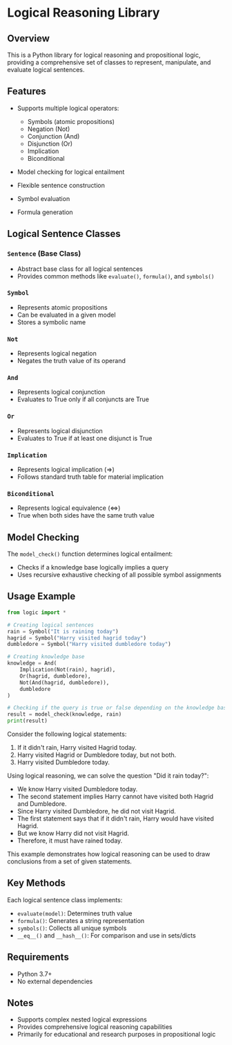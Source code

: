 # Logical Reasoning Library

## Overview

This is a Python library for logical reasoning and propositional logic, providing a comprehensive set of classes to represent, manipulate, and evaluate logical sentences.

## Features

- Supports multiple logical operators:
  - Symbols (atomic propositions)
  - Negation (Not)
  - Conjunction (And)
  - Disjunction (Or)
  - Implication 
  - Biconditional

- Model checking for logical entailment
- Flexible sentence construction
- Symbol evaluation
- Formula generation

## Logical Sentence Classes

### `Sentence` (Base Class)
- Abstract base class for all logical sentences
- Provides common methods like `evaluate()`, `formula()`, and `symbols()`

### `Symbol`
- Represents atomic propositions
- Can be evaluated in a given model
- Stores a symbolic name

### `Not`
- Represents logical negation
- Negates the truth value of its operand

### `And`
- Represents logical conjunction
- Evaluates to True only if all conjuncts are True

### `Or`
- Represents logical disjunction
- Evaluates to True if at least one disjunct is True

### `Implication`
- Represents logical implication (=>)
- Follows standard truth table for material implication

### `Biconditional`
- Represents logical equivalence (<=>)
- True when both sides have the same truth value

## Model Checking

The `model_check()` function determines logical entailment:
- Checks if a knowledge base logically implies a query
- Uses recursive exhaustive checking of all possible symbol assignments

## Usage Example

```python
from logic import *

# Creating logical sentences
rain = Symbol("It is raining today")
hagrid = Symbol("Harry visited hagrid today")
dumbledore = Symbol("Harry visited dumbledore today")

# Creating knowledge base
knowledge = And(
	Implication(Not(rain), hagrid),
	Or(hagrid, dumbledore),
	Not(And(hagrid, dumbledore)),
	dumbledore
)

# Checking if the query is true or false depending on the knowledge based
result = model_check(knowledge, rain)
print(result)
```

Consider the following logical statements:
1. If it didn't rain, Harry visited Hagrid today.
2. Harry visited Hagrid or Dumbledore today, but not both.
3. Harry visited Dumbledore today.

Using logical reasoning, we can solve the question "Did it rain today?":

- We know Harry visited Dumbledore today.
- The second statement implies Harry cannot have visited both Hagrid and Dumbledore.
- Since Harry visited Dumbledore, he did not visit Hagrid.
- The first statement says that if it didn't rain, Harry would have visited Hagrid.
- But we know Harry did not visit Hagrid.
- Therefore, it must have rained today.

This example demonstrates how logical reasoning can be used to draw conclusions from a set of given statements.

## Key Methods

Each logical sentence class implements:
- `evaluate(model)`: Determines truth value
- `formula()`: Generates a string representation
- `symbols()`: Collects all unique symbols
- `__eq__()` and `__hash__()`: For comparison and use in sets/dicts

## Requirements
- Python 3.7+
- No external dependencies

## Notes
- Supports complex nested logical expressions
- Provides comprehensive logical reasoning capabilities
- Primarily for educational and research purposes in propositional logic
